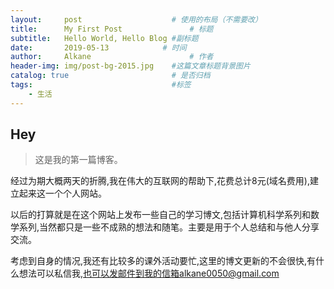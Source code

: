 ```yaml
---
layout:     post                    # 使用的布局（不需要改）
title:      My First Post               # 标题 
subtitle:   Hello World, Hello Blog #副标题
date:       2019-05-13            # 时间
author:     Alkane                      # 作者
header-img: img/post-bg-2015.jpg    #这篇文章标题背景图片
catalog: true                       # 是否归档
tags:                               #标签
    - 生活
---
```


## Hey
>这是我的第一篇博客。

经过为期大概两天的折腾,我在伟大的互联网的帮助下,花费总计8元(域名费用),建立起来这一个个人网站。

以后的打算就是在这个网站上发布一些自己的学习博文,包括计算机科学系列和数学系列,当然都只是一些不成熟的想法和随笔。主要是用于个人总结和与他人分享交流。

考虑到自身的情况,我还有比较多的课外活动要忙,这里的博文更新的不会很快,有什么想法可以私信我,也可以发邮件到我的信箱alkane0050@gmail.com
